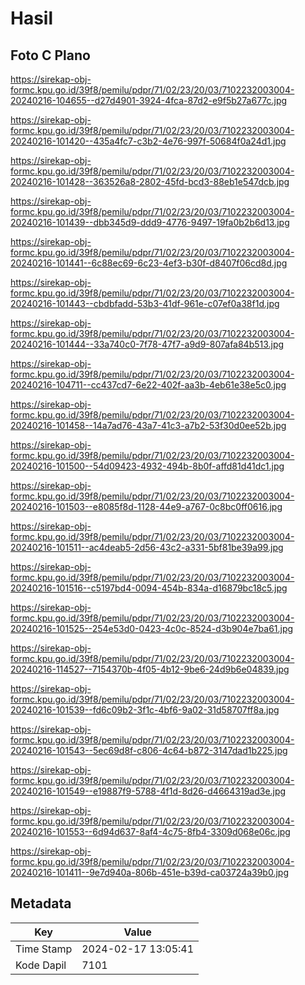 # Hasil

## Foto C Plano

https://sirekap-obj-formc.kpu.go.id/39f8/pemilu/pdpr/71/02/23/20/03/7102232003004-20240216-104655--d27d4901-3924-4fca-87d2-e9f5b27a677c.jpg

https://sirekap-obj-formc.kpu.go.id/39f8/pemilu/pdpr/71/02/23/20/03/7102232003004-20240216-101420--435a4fc7-c3b2-4e76-997f-50684f0a24d1.jpg

https://sirekap-obj-formc.kpu.go.id/39f8/pemilu/pdpr/71/02/23/20/03/7102232003004-20240216-101428--363526a8-2802-45fd-bcd3-88eb1e547dcb.jpg

https://sirekap-obj-formc.kpu.go.id/39f8/pemilu/pdpr/71/02/23/20/03/7102232003004-20240216-101439--dbb345d9-ddd9-4776-9497-19fa0b2b6d13.jpg

https://sirekap-obj-formc.kpu.go.id/39f8/pemilu/pdpr/71/02/23/20/03/7102232003004-20240216-101441--6c88ec69-6c23-4ef3-b30f-d8407f06cd8d.jpg

https://sirekap-obj-formc.kpu.go.id/39f8/pemilu/pdpr/71/02/23/20/03/7102232003004-20240216-101443--cbdbfadd-53b3-41df-961e-c07ef0a38f1d.jpg

https://sirekap-obj-formc.kpu.go.id/39f8/pemilu/pdpr/71/02/23/20/03/7102232003004-20240216-101444--33a740c0-7f78-47f7-a9d9-807afa84b513.jpg

https://sirekap-obj-formc.kpu.go.id/39f8/pemilu/pdpr/71/02/23/20/03/7102232003004-20240216-104711--cc437cd7-6e22-402f-aa3b-4eb61e38e5c0.jpg

https://sirekap-obj-formc.kpu.go.id/39f8/pemilu/pdpr/71/02/23/20/03/7102232003004-20240216-101458--14a7ad76-43a7-41c3-a7b2-53f30d0ee52b.jpg

https://sirekap-obj-formc.kpu.go.id/39f8/pemilu/pdpr/71/02/23/20/03/7102232003004-20240216-101500--54d09423-4932-494b-8b0f-affd81d41dc1.jpg

https://sirekap-obj-formc.kpu.go.id/39f8/pemilu/pdpr/71/02/23/20/03/7102232003004-20240216-101503--e8085f8d-1128-44e9-a767-0c8bc0ff0616.jpg

https://sirekap-obj-formc.kpu.go.id/39f8/pemilu/pdpr/71/02/23/20/03/7102232003004-20240216-101511--ac4deab5-2d56-43c2-a331-5bf81be39a99.jpg

https://sirekap-obj-formc.kpu.go.id/39f8/pemilu/pdpr/71/02/23/20/03/7102232003004-20240216-101516--c5197bd4-0094-454b-834a-d16879bc18c5.jpg

https://sirekap-obj-formc.kpu.go.id/39f8/pemilu/pdpr/71/02/23/20/03/7102232003004-20240216-101525--254e53d0-0423-4c0c-8524-d3b904e7ba61.jpg

https://sirekap-obj-formc.kpu.go.id/39f8/pemilu/pdpr/71/02/23/20/03/7102232003004-20240216-114527--7154370b-4f05-4b12-9be6-24d9b6e04839.jpg

https://sirekap-obj-formc.kpu.go.id/39f8/pemilu/pdpr/71/02/23/20/03/7102232003004-20240216-101539--fd6c09b2-3f1c-4bf6-9a02-31d58707ff8a.jpg

https://sirekap-obj-formc.kpu.go.id/39f8/pemilu/pdpr/71/02/23/20/03/7102232003004-20240216-101543--5ec69d8f-c806-4c64-b872-3147dad1b225.jpg

https://sirekap-obj-formc.kpu.go.id/39f8/pemilu/pdpr/71/02/23/20/03/7102232003004-20240216-101549--e19887f9-5788-4f1d-8d26-d4664319ad3e.jpg

https://sirekap-obj-formc.kpu.go.id/39f8/pemilu/pdpr/71/02/23/20/03/7102232003004-20240216-101553--6d94d637-8af4-4c75-8fb4-3309d068e06c.jpg

https://sirekap-obj-formc.kpu.go.id/39f8/pemilu/pdpr/71/02/23/20/03/7102232003004-20240216-101411--9e7d940a-806b-451e-b39d-ca03724a39b0.jpg


## Metadata

| Key        | Value               |
| ---------- | ------------------- |
| Time Stamp | 2024-02-17 13:05:41 |
| Kode Dapil | 7101                |



